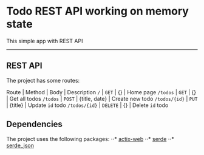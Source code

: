 # Todo REST API working on memory state
This simple app with REST API

___
## REST API
The project has some routes:

Route | Method | Body | Description
`/` | `GET` | {} | Home page
`/todos` | `GET` | {} | Get all todos
`/todos` | `POST` | {title, date} | Create new todo
`/todos/{id}` | `PUT` | {title} | Update `id` todo
`/todos/{id}` | `DELETE` | {} | Delete `id` todo

## Dependencies
The project uses the following packages:
⋅⋅* [actix-web](https://github.com/actix/actix-web)
⋅⋅* [serde](https://github.com/serde-rs/serde)
⋅⋅* [serde_json](https://docs.rs/serde_json/latest/serde_json/)